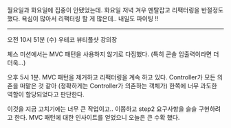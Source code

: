 월요일과 화요일에 집중이 안됐었는데.
화요일 저녁 겨우 멘탈잡고 리팩터링을 반절정도 했다.
욕심이 많아서 리팩터링 할 게 많은데..  내일도 파이팅 !!


- - -

오전 10시 51분 (수) 우테코 뷰티풀샷 강의장

체스 미션에서는 MVC 패턴을 사용하지 않기로 다짐했다. (특히 콘솔 입출력이라면 더더욱...)



오후 5시 1분.
MVC 패턴을 제거하고 리팩터링을 계속 하고 있다.
Controller가 모든 의존을 떠맡은 것 같아 (정확하게는 Controller가 의존하는 객체가)
한쪽에 너무 과도한 역할이 할당되었다고 판단한다.

이것을 지금 고치기에는 너무 큰 작업이고.. 이쯤하고 step2 요구사항을 슬슬 구현하려고 한다.
MVC 패턴에 대한 인사이트를 얻었으니 오늘은 큰 수확 했다.
